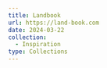 ```yaml
---
title: Landbook
url: https://land-book.com
date: 2024-03-22
collection:
  - Inspiration
type: Collections
---
```

